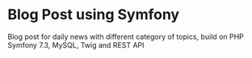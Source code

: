 # Blog Post using Symfony
Blog post for daily news with different category of topics, build on PHP Symfony 7.3, MySQL, Twig and REST API
